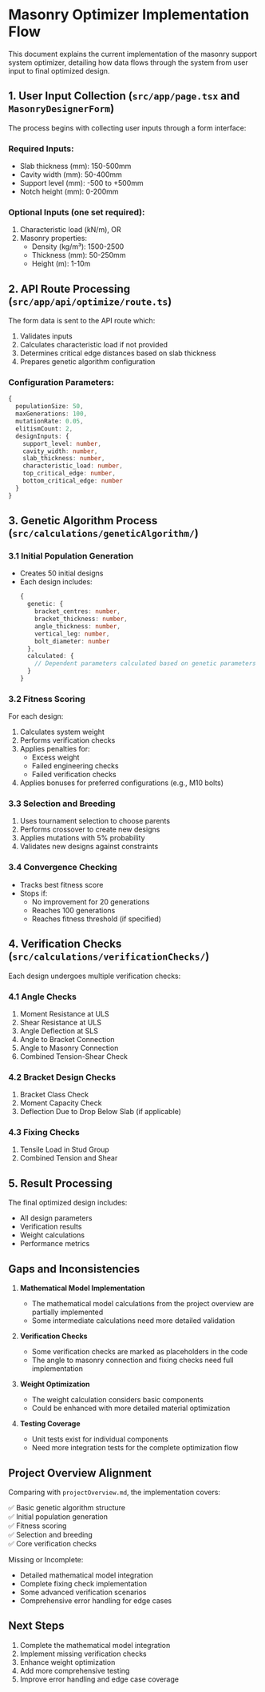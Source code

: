 # Masonry Optimizer Implementation Flow

This document explains the current implementation of the masonry support system optimizer, detailing how data flows through the system from user input to final optimized design.

## 1. User Input Collection (`src/app/page.tsx` and `MasonryDesignerForm`)

The process begins with collecting user inputs through a form interface:

### Required Inputs:
- Slab thickness (mm): 150-500mm
- Cavity width (mm): 50-400mm
- Support level (mm): -500 to +500mm
- Notch height (mm): 0-200mm

### Optional Inputs (one set required):
1. Characteristic load (kN/m), OR
2. Masonry properties:
   - Density (kg/m³): 1500-2500
   - Thickness (mm): 50-250mm
   - Height (m): 1-10m

## 2. API Route Processing (`src/app/api/optimize/route.ts`)

The form data is sent to the API route which:

1. Validates inputs
2. Calculates characteristic load if not provided
3. Determines critical edge distances based on slab thickness
4. Prepares genetic algorithm configuration

### Configuration Parameters:
```typescript
{
  populationSize: 50,
  maxGenerations: 100,
  mutationRate: 0.05,
  elitismCount: 2,
  designInputs: {
    support_level: number,
    cavity_width: number,
    slab_thickness: number,
    characteristic_load: number,
    top_critical_edge: number,
    bottom_critical_edge: number
  }
}
```

## 3. Genetic Algorithm Process (`src/calculations/geneticAlgorithm/`)

### 3.1 Initial Population Generation
- Creates 50 initial designs
- Each design includes:
  ```typescript
  {
    genetic: {
      bracket_centres: number,
      bracket_thickness: number,
      angle_thickness: number,
      vertical_leg: number,
      bolt_diameter: number
    },
    calculated: {
      // Dependent parameters calculated based on genetic parameters
    }
  }
  ```

### 3.2 Fitness Scoring
For each design:
1. Calculates system weight
2. Performs verification checks
3. Applies penalties for:
   - Excess weight
   - Failed engineering checks
   - Failed verification checks
4. Applies bonuses for preferred configurations (e.g., M10 bolts)

### 3.3 Selection and Breeding
1. Uses tournament selection to choose parents
2. Performs crossover to create new designs
3. Applies mutations with 5% probability
4. Validates new designs against constraints

### 3.4 Convergence Checking
- Tracks best fitness score
- Stops if:
  - No improvement for 20 generations
  - Reaches 100 generations
  - Reaches fitness threshold (if specified)

## 4. Verification Checks (`src/calculations/verificationChecks/`)

Each design undergoes multiple verification checks:

### 4.1 Angle Checks
1. Moment Resistance at ULS
2. Shear Resistance at ULS
3. Angle Deflection at SLS
4. Angle to Bracket Connection
5. Angle to Masonry Connection
6. Combined Tension-Shear Check

### 4.2 Bracket Design Checks
1. Bracket Class Check
2. Moment Capacity Check
3. Deflection Due to Drop Below Slab (if applicable)

### 4.3 Fixing Checks
1. Tensile Load in Stud Group
2. Combined Tension and Shear

## 5. Result Processing

The final optimized design includes:
- All design parameters
- Verification results
- Weight calculations
- Performance metrics

## Gaps and Inconsistencies

1. **Mathematical Model Implementation**
   - The mathematical model calculations from the project overview are partially implemented
   - Some intermediate calculations need more detailed validation

2. **Verification Checks**
   - Some verification checks are marked as placeholders in the code
   - The angle to masonry connection and fixing checks need full implementation

3. **Weight Optimization**
   - The weight calculation considers basic components
   - Could be enhanced with more detailed material optimization

4. **Testing Coverage**
   - Unit tests exist for individual components
   - Need more integration tests for the complete optimization flow

## Project Overview Alignment

Comparing with `projectOverview.md`, the implementation covers:

✅ Basic genetic algorithm structure  
✅ Initial population generation  
✅ Fitness scoring  
✅ Selection and breeding  
✅ Core verification checks  

Missing or Incomplete:
- Detailed mathematical model integration
- Complete fixing check implementation
- Some advanced verification scenarios
- Comprehensive error handling for edge cases

## Next Steps

1. Complete the mathematical model integration
2. Implement missing verification checks
3. Enhance weight optimization
4. Add more comprehensive testing
5. Improve error handling and edge case coverage 
